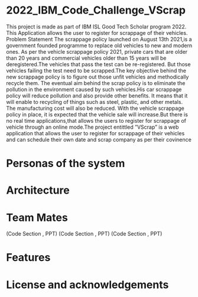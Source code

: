 # 2022_IBM_Code_Challenge_VScrap
This project is made as part of IBM ISL Good Tech Scholar program 2022. This Application allows the user to register for scrappage of their vehicles.
Problem Statement
The scrappage policy launched on August 13th 2021,is a government founded programme to replace old vehicles to new and modern ones. As per the vehicle scrappage policy 2021, private cars that are older than 20 years and commercial vehicles older than 15 years will be deregistered.The vehicles that pass the test can be re-registered. But those vehicles failing the test need to be scrapped.The key objective behind the new scrappage policy is to figure out those unfit vehicles and methodically recycle them. The eventual aim behind the scrap policy is to eliminate the pollution in the environment caused by such vehicles.His car scrappage policy will reduce pollution and also provide other benefits. It means that it will enable to recycling of things such as steel, plastic, and other metals. The manufacturing cost will also be reduced. With the vehicle scrappage policy in place, it is expected that the vehicle sale will increase.But there is no real time applications,that allows the users to register for scrappage of vehicle through an online mode.The project entittled ”VScrap” is a web application that allows the user to register for scrappage of their vehicles and can schedule their own date and scrap company as per their covinence

# Personas of the system

# Architecture

# Team Mates
 (Code Section , PPT)
 (Code Section , PPT)
 (Code Section , PPT)

# Features

# License and acknowledgements

